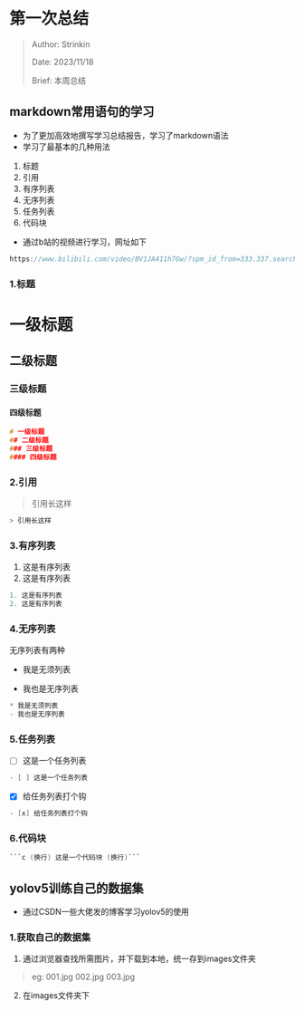 # 第一次总结

> Author: Strinkin
> 
> Date: 2023/11/18
> 
> Brief: 本周总结 

## markdown常用语句的学习
* 为了更加高效地撰写学习总结报告，学习了markdown语法
* 学习了最基本的几种用法
1. 标题
2. 引用
3. 有序列表
4. 无序列表
5. 任务列表
6. 代码块
* 通过b站的视频进行学习，网址如下
```c
https://www.bilibili.com/video/BV1JA411h7Gw/?spm_id_from=333.337.search-card.all.click
```
### 1.标题
# 一级标题
## 二级标题
### 三级标题
#### 四级标题
```c
# 一级标题
## 二级标题
### 三级标题
#### 四级标题
```
### 2.引用
> 引用长这样
```c
> 引用长这样
```
### 3.有序列表
1. 这是有序列表
2. 这是有序列表
```c
1. 这是有序列表
2. 这是有序列表
```
### 4.无序列表
无序列表有两种
* 我是无须列表
- 我也是无序列表
```c
* 我是无须列表
- 我也是无序列表
```
### 5.任务列表
- [ ] 这是一个任务列表
```c
- [ ] 这是一个任务列表
```
- [x] 给任务列表打个钩
```c
- [x] 给任务列表打个钩
```
### 6.代码块
```c
```c (换行) 这是一个代码块 (换行)```
```
## yolov5训练自己的数据集
* 通过CSDN一些大佬发的博客学习yolov5的使用
### 1.获取自己的数据集
1. 通过浏览器查找所需图片，并下载到本地，统一存到images文件夹
> eg:
> 001.jpg
> 002.jpg
> 003.jpg
2. 在images文件夹下

